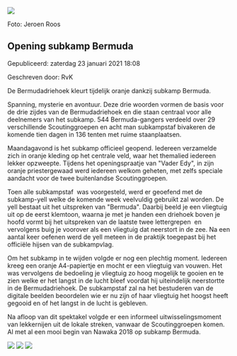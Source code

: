 


![](https://nawaka.scouting.nl/images/articles/20180806JER_9937a.jpg)


 Foto: Jeroen Roos
 

Opening subkamp Bermuda
------------------------





 Gepubliceerd: zaterdag 23 januari 2021 18:08
   

 Geschreven door: RvK
   




 De Bermudadriehoek kleurt tijdelijk oranje dankzij subkamp Bermuda.
 



 Spanning, mysterie en avontuur. Deze drie woorden vormen de basis voor de drie zijdes van de Bermudadriehoek en die staan centraal voor alle deelnemers van het subkamp. 544 Bermuda-gangers verdeeld over 29 verschillende Scoutinggroepen en acht man subkampstaf bivakeren de komende tien dagen in 136 tenten met ruime staanplaatsen.
 



 Maandagavond is het subkamp officieel geopend. Iedereen verzamelde zich in oranje kleding op het centrale veld, waar het themalied iedereen lekker opzweepte. Tijdens het openingspraatje van "Vader Edy", in zijn oranje priestergewaad werd iedereen welkom geheten, met zelfs speciale aandacht voor de twee buitenlandse Scoutinggroepen.
 



 Toen alle subkampstaf  was voorgesteld, werd er geoefend met de subkamp-yell welke de komende week veelvuldig gebruikt zal worden. De yell bestaat uit het uitspreken van "Bermuda". Daarbij beeld je een vliegtuig uit op de eerst klemtoon, waarna je met je handen een driehoek boven je hoofd vormt bij het uitspreken van de laatste twee lettergrepen  en vervolgens buig je voorover als een vliegtuig dat neerstort in de zee. Na een aantal keer oefenen werd de yell meteen in de praktijk toegepast bij het officiële hijsen van de subkampvlag.
 



 Om het subkamp in te wijden volgde er nog een plechtig moment. Iedereen kreeg een oranje A4-papiertje en mocht er een vliegtuig van vouwen. Het was vervolgens de bedoeling je vliegtuig zo hoog mogelijk te gooien en te zien welke er het langst in de lucht bleef voordat hij uiteindelijk neerstortte in de Bermudadriehoek. De subkampstaf zal na het bestuderen van de digitale beelden beoordelen wie er nu zijn of haar vliegtuig het hoogst heeft gegooid en of het langst in de lucht is gebleven.
 



 Na afloop van dit spektakel volgde er een informeel uitwisselingsmoment van lekkernijen uit de lokale streken, vanwaar de Scoutinggroepen komen. Al met al een mooi begin van Nawaka 2018 op subkamp Bermuda.
   








![](https://nawaka.scouting.nl/images/articles/20180806JER_9874.jpg)
![](https://nawaka.scouting.nl/images/articles/20180806JER_9961.jpg)
![](https://nawaka.scouting.nl/images/articles/20180806JER_9963.jpg)



